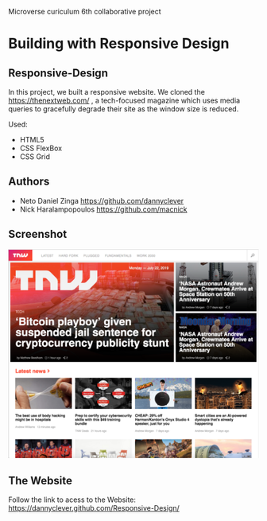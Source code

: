 Microverse curiculum 6th collaborative project

# Building with Responsive Design

## Responsive-Design

In this project, we built a responsive website. We cloned the https://thenextweb.com/ , a tech-focused magazine which uses media queries to gracefully degrade their site as the window size is reduced.

Used:

- HTML5
- CSS FlexBox
- CSS Grid

## Authors

- Neto Daniel Zinga https://github.com/dannyclever
- Nick Haralampopoulos https://github.com/macnick

## Screenshot

![screenshot](img/screenshot.png)

## The Website

Follow the link to acess to the Website: https://dannyclever.github.com/Responsive-Design/
